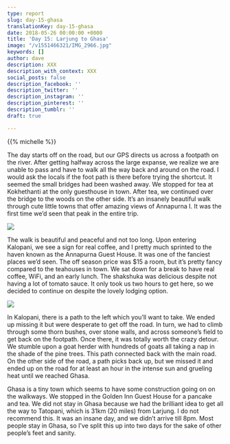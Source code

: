 ```yaml
---
type: report
slug: day-15-ghasa
translationKey: day-15-ghasa
date: 2018-05-26 00:00:00 +0000
title: 'Day 15: Larjung to Ghasa'
image: "/v1551466321/IMG_2966.jpg"
keywords: []
author: dave
description: XXX
description_with_context: XXX
social_posts: false
description_facebook: ''
description_twitter: ''
description_instagram: ''
description_pinterest: ''
description_tumblr: ''
draft: true

---
```

{{% michelle %}}

The day starts off on the road, but our GPS directs us across a footpath on the river. After getting halfway across the large expanse, we realize we are unable to pass and have to walk all the way back and around on the road. I would ask the locals if the foot path is there before trying the shortcut. It seemed the small bridges had been washed away. We stopped for tea at Kokhethanti at the only guesthouse in town. After tea, we continued over the bridge to the woods on the other side. It’s an insanely beautiful walk through cute little towns that offer amazing views of Annapurna I. It was the first time we’d seen that peak in the entire trip.

![](https://res.cloudinary.com/wildernessprime/image/upload/w_800,dpr_auto/v1551466291/IMG_2952.jpg)

The walk is beautiful and peaceful and not too long. Upon entering Kalopani, we see a sign for real coffee, and I pretty much sprinted to the haven known as the Annapurna Guest House. It was one of the fanciest places we’d seen. The off season price was $15 a room, but it’s pretty fancy compared to the teahouses in town. We sat down for a break to have real coffee, WiFi, and an early lunch. The shakshuka was delicious despite not having a lot of tomato sauce. It only took us two hours to get here, so we decided to continue on despite the lovely lodging option.

![](https://res.cloudinary.com/wildernessprime/image/upload/w_800,dpr_auto/v1551466321/IMG_2966.jpg)

In Kalopani, there is a path to the left which you’ll want to take. We ended up missing it but were desperate to get off the road. In turn, we had to climb through some thorn bushes, over stone walls, and across someone’s field to get back on the footpath. Once there, it was totally worth the crazy detour. We stumble upon a goat herder with hundreds of goats all taking a nap in the shade of the pine trees. This path connected back with the main road. On the other side of the road, a path picks back up, but we missed it and ended up on the road for at least an hour in the intense sun and grueling heat until we reached Ghasa.

Ghasa is a tiny town which seems to have some construction going on on the walkways. We stopped in the Golden Inn Guest House for a pancake and tea. We did not stay in Ghasa because we had the brilliant idea to get all the way to Tatopani, which is 31km (20 miles) from Larjung. I do not recommend this. It was an insane day, and we didn’t arrive till 8pm. Most people stay in Ghasa, so I’ve split this up into two days for the sake of other people’s feet and sanity.